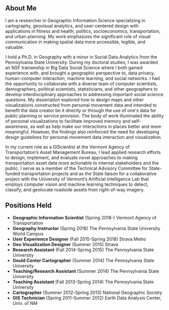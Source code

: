 ## About Me

I am a researcher in Geographic Information Science specializing in cartography, geovisual analytics, and user-centered design with applications in fitness and health, politics, socioeconomics, transportation, and urban planning. My work emphasizes the significant role of visual communication in making spatial data more accessible, legible, and valuable.

I hold a Ph.D. in Geography with a minor in Social Data Analytics from the Pennsylvania State University. During my doctoral studies, I was awarded an NSF traineeship in Big Data Social Science where I both gained experience with, and brought a geographic perspective to, data privacy, human-computer interaction, machine learning, and social networks. I had the opportunity to collaborate with a diverse team of computer scientists, demographers, political scientists, statisticians, and other geographers to develop interdisciplinary approaches to addressing important social science questions. My dissertation explored how to design maps and other visualizations constructed from personal movement data and intended to benefit the data creator be it directly or through the use of one's data for public planning or service provision. The body of work illuminated the ability of personal visualizations to facilitate improved memory and self-awareness, as well as help make our interactions in places better and more meaningful. However, the findings also reinforced the need for developing design guidelines for personal movement data interaction and visualization. 

In my current role as a GIScientist at the Vermont Agency of Transportation’s Asset Management Bureau, I lead applied research efforts to design, implement, and evaluate novel approaches to making transportation asset data more actionable to internal stakeholders and the public. I serve as a member of the Technical Advisory Committee for State-funded transportation projects and as the State liaison for a collaborative project with the University of Vermont’s Artificial Intelligence Lab that employs computer vision and machine learning techniques to detect, classify, and geolocate roadside assets from right-of-way imagery.



## Positions Held

* __Geographic Information Scientist__ (Spring 2018-) Vermont Agency of Transportation
* __Geography Instructor__ (Spring 2018) The Pennsylvania State University World Campus
* __User Experience Designer__ (Fall 2015-Spring 2018) Strava Metro
* __Geo Visualization Designer__ (Summer 2015) Strava
* __Research Assistant__ (Fall 2014-Spring 2015) The Pennsylvania State University
* __Gould Center Cartographer__ (Summer 2014) The Pennsylvania State University
* __Teaching/Research Assistant__ (Summer 2014) The Pennsylvania State University
* __Teaching Assistant__ (Fall 2013-Spring 2014) The Pennsylvania State University
* __Cartographer__ (Summer 2012-Spring 2013) National Geographic Society
* __GIS Technician__ (Spring 2011-Summer 2012) Earth Data Analysis Center, Univ. of NM


